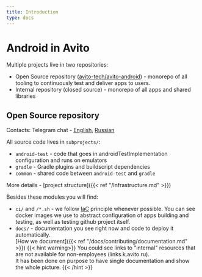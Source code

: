 ```yaml
---
title: Introduction
type: docs
---
```


# Android in Avito

Multiple projects live in two repositories:

- Open Source repository ([avito-tech/avito-android](https://github.com/avito-tech/avito-android)) - monorepo of all tooling to continuously test and deliver apps to users.
- Internal repository (closed source) - monorepo of all apps and shared libraries

## Open Source repository

Contacts: Telegram chat - [English](https://t.me/avito_android_opensource_en), [Russian](https://t.me/avito_android_opensource)

All source code lives in `subprojects/`:

- `android-test` - code that goes in androidTestImplementation configuration and runs on emulators
- `gradle` - Gradle plugins and buildscript dependencies
- `common` - shared code between `android-test` and `gradle`

More details - [project structure]({{< ref "/Infrastructure.md" >}})

Besides these modules you will find:

- `ci/` and `/*.sh` - we follow [IaC](https://en.wikipedia.org/wiki/Infrastructure_as_code) principle whenever possible. 
You can see docker images we use to abstract configuration of apps building and testing, as well as testing github project itself.
- `docs/` - documentation you see right now and code to deploy it automatically.\
[How we document]({{< ref "/docs/contributing/documentation.md" >}})
{{< hint warning>}}
You could see links to "internal" resources that are not available for non-employees (links.k.avito.ru).\
It has been done on purpose to have single documentation and show the whole picture.
{{< /hint >}}
